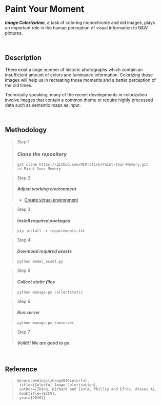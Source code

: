 # Paint Your Moment

***Image Colorization***, a task of coloring monochrome and old images, plays an
important role in the human perception of visual information to B&W pictures.

&nbsp;
## Description

There exist a large number of historic photographs which contain an insufficient
amount of colors and luminance information. Colorizing those images will help us
in recreating those moments and a better perception of the old times.

Technically speaking, many of the recent developments in colorization
involve images that contain a common theme or require highly processed data such
as semantic maps as input.

&nbsp;
## Methodology
> Step 1
> ### *Clone the repository*
> ```shell
> git clone https://github.com/MIProtick/Paint-Your-Memory.git
> cd Paint-Your-Memory
> ```

> Step 2
> #### *Adjust working environment*
> * [Create virtual environment](https://docs.python.org/3/tutorial/venv.html)

> Step 3
> #### *Install required packages*
> ```shell
> pip install -r requirements.txt
> ```

> Step 4
> #### *Download required assets*
> ```shell
> python model_asset.py
> ```

> Step 5
> #### *Collect static files*
> ```shell
> python manage.py collectstatic
> ```

> Step 6
> #### *Run server*
> ```shell
> python manage.py runserver
> ```

> Step 7
> #### *Voilà!! We are good to go.*

&nbsp;
&nbsp;
&nbsp;

## Reference
> ```
>@inproceedings{zhang2016colorful,
>  title={Colorful Image Colorization},
>  author={Zhang, Richard and Isola, Phillip and Efros, Alexei A},
>  booktitle={ECCV},
>  year={2016}}
>```
